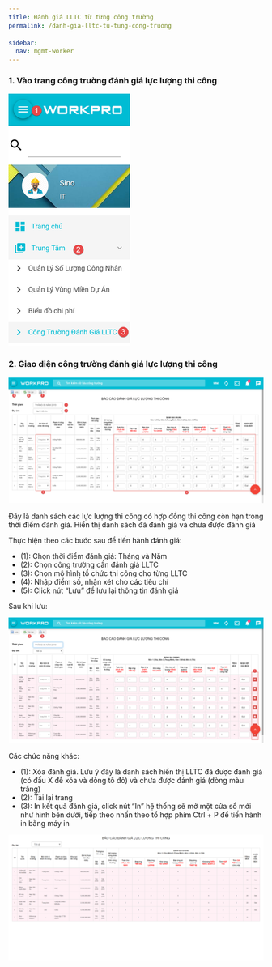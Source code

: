 ```yaml
---
title: Đánh giá LLTC từ từng công trường
permalink: /danh-gia-lltc-tu-tung-cong-truong

sidebar:
  nav: mgmt-worker
---
```

### **1. Vào trang công trường đánh giá lực lượng thi công**

![](assets\LLTCRate\LLTC_Rate_019.png)

### **2. Giao diện công trường đánh giá lực lượng thi công**

![](assets\LLTCRate\LLTC_Rate_020.png)

Đây là danh sách các lực lượng thi công có hợp đồng thi công còn hạn trong thời điểm đánh giá. Hiển thị danh sách đã đánh giá và chưa được đánh giá

Thực hiện theo các bước sau để tiến hành đánh giá:

* (1): Chọn thời điểm đánh giá: Tháng và Năm
* (2): Chọn công trường cần đánh giá LLTC
* (3): Chọn mô hình tổ chức thi công cho từng LLTC
* (4): Nhập điểm số, nhận xét cho các tiêu chí
* (5): Click nút “Lưu” để lưu lại thông tin đánh giá

Sau khi lưu:

![](assets\LLTCRate\LLTC_Rate_022.png)

Các chức năng khác:

* (1): Xóa đánh giá. Lưu ý đây là danh sách hiển thị LLTC đã được đánh giá (có đấu X để xóa và dòng tô đỏ) và chưa được đánh giá (dòng màu trắng)
* (2): Tải lại trang
* (3): In kết quả đánh giá, click nút “In” hệ thống sẽ mở một cửa sổ mới như hình bên dưới, tiếp theo nhấn theo tổ hợp phím Ctrl + P để tiến hành in bằng máy in 

![](assets\LLTCRate\LLTC_Rate_021.png)